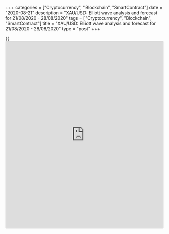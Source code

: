 +++
categories = ["Cryptocurrency", "Blockchain", "SmartContract"]
date = "2020-08-21"
description = "XAU/USD: Elliott wave analysis and forecast for 21/08/2020 - 28/08/2020"
tags = ["Cryptocurrency", "Blockchain", "SmartContract"]
title = "XAU/USD: Elliott wave analysis and forecast for 21/08/2020 - 28/08/2020"
type = "post"
+++

{{<iframe id="large-banner" src="https://www.bounty.group/#slide=14.0" width="100%" height="600" scrolling="no" style="border: 0px solid rgb(216, 221, 230); border-radius: 3px;">}}

August 21, 2020

August 21, 2020

XAU/USD: Elliott wave analysis and forecast for 21/08/2020 –
28/08/2020Alex Geuta

 **Main scenario:** consider short positions from corrections below the
level of  2014.71 with a target of 1862.02 – 1822.71.

 **Alternative scenario:** breakout and consolidation above the level of
2014.71 will allow the pair to continue rising to the levels of 2130.03
– 2200.00.

## The pair [XAU/USD][1] remains likely to fall. Estimated pivot point
is at a level of 2014.71.

 **Analysis:** The ascending third wave of larger degree (3) presumably
continues developing on the [daily](https://www.fintecher.org/2020/03/03/forex-trading-daily-strategy/) time frame, with wave 5 of (3) forming
inside. Apparently, the third wave of smaller degree iii of 5 has formed
on the H4 time frame and a local correction continues developing in the
form of wave iv of 5. On the H1 time frame, presumably wave (b) of iv
finished forming and wave (c) of iv is developing. If the presumption is
correct, the pair may be expected to continue falling to the  levels of
1862.02 – 1822.71. The level of 2014.71 is critical in this scenario as
the breakout will enable the pair to continue growing to the levels of
2130.03 – 2200.00.

![LiteForex: XAU/USD: Elliott wave analysis and forecast for 21/08/2020
– 28/08/2020][2]

![LiteForex: XAU/USD: Elliott wave analysis and forecast for 21/08/2020
– 28/08/2020][3]

![LiteForex: XAU/USD: Elliott wave analysis and forecast for 21/08/2020
– 28/08/2020][4]

* * *

P.S. Did you like my article? Share it in social networks: it will be
the best “thank you" :)

Ask me questions and comment below. I’ll be glad to answer your
questions and give necessary explanations.

 **Useful links:**

  * I recommend trying to trade with a reliable broker [here][5]. The system allows you to trade by yourself or copy successful traders from all across the globe.
  * Use my promo-code BLOG for getting deposit bonus 50% on LiteForex platform. Just enter this code in the appropriate field while [depositing][6] your trading account.
  * Telegram channel with high-quality analytics, Forex reviews, training articles, and other useful things for traders <t.me/liteforex>

## Price chart of XAUUSD in real time mode

![XAU/USD: Elliott wave analysis and forecast for 21/08/2020 –
28/08/2020][7]

The content of this article reflects the author’s opinion and does not
necessarily reflect the official position of LiteForex. The material
published on this page is provided for informational purposes only and
should not be considered as the provision of investment advice for the
purposes of Directive 2004/39/EC.

Rate this article:

{{value}}

( {{count}} {{title}} )

   1. my.lite.forex/trading/chart?symbol=XAUUSD
   2. cdn.liteforex.com/cache/uploads/blog_post/blog_posts/Geuta-21-28-08-2020/XAUUSDH1.png?w=30&s=cb3cecf03cfb30b5f9efdf476dcc8c59
   3. cdn.liteforex.com/cache/uploads/blog_post/blog_posts/Geuta-21-28-08-2020/XAUUSDH4.png?w=30&s=03b8efe8fcf5708cf5c990cc0f2e9591
   4. cdn.liteforex.com/cache/uploads/blog_post/blog_posts/Geuta-21-28-08-2020/XAUUSDDaily.png?w=30&s=6e0bcb605b4152bdc32ee3af552d82c9
   5. my.liteforex.com/?category=analysts-opinions&slug=xauusd-elliott-wave-analysis-and-forecast-for-21082020-28082020&openPopup=%2Fregistration%2Fpopup&utm_source=blog&utm_medium=article&utm_campaign=bonus
   6. my.liteforex.com/deposit/?category=analysts-opinions&slug=xauusd-elliott-wave-analysis-and-forecast-for-21082020-28082020&promo_code=BLOG&utm_source=blog&utm_medium=article&utm_campaign=bonus
   7. cdn.liteforex.com/cache/uploads/blog_post/wave-analisys/Previews-elliot-waves/xauusd-elliott-wave-analysis-liteforex-blog-preview.jpg?q=75&w=1000&s=76b5be820614e11009e65d30ff4ec08f